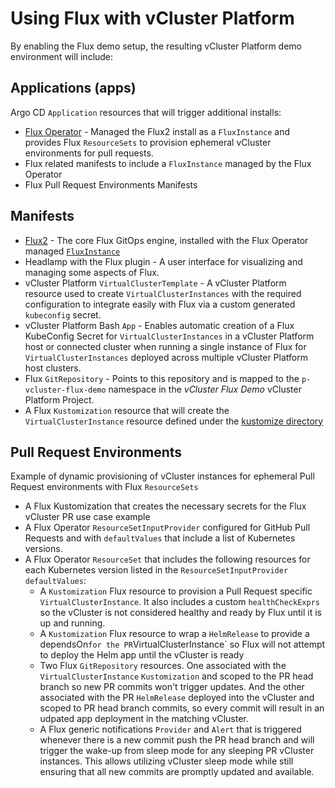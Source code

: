# Using Flux with vCluster Platform

By enabling the Flux demo setup, the resulting vCluster Platform demo environment will include:

## Applications (apps)

Argo CD `Application` resources that will trigger additional installs:

- [Flux Operator](https://fluxcd.control-plane.io/operator/) - Managed the Flux2 install as a `FluxInstance` and provides Flux `ResourceSets` to provision ephemeral vCluster environments for pull requests.
- Flux related manifests to include a `FluxInstance` managed by the Flux Operator
- Flux Pull Request Environments Manifests

## Manifests

- [Flux2](https://fluxcd.io/flux/) - The core Flux GitOps engine, installed with the Flux Operator managed [`FluxInstance`](./manifests/flux-instance.yaml)
- Headlamp with the Flux plugin - A user interface for visualizing and managing some aspects of Flux.
- vCluster Platform `VirtualClusterTemplate` - A vCluster Platform resource used to create `VirtualClusterInstances` with the required configuration to integrate easily with Flux via a custom generated `kubeconfig` secret.
- vCluster Platform Bash `App` - Enables automatic creation of a Flux KubeConfig Secret for `VirtualClusterInstances` in a vCluster Platform host or connected cluster when running a single instance of Flux for `VirtualClusterInstances` deployed across multiple vCluster Platform host clusters.
- Flux `GitRepository` - Points to this repository and is mapped to the `p-vcluster-flux-demo` namespace in the _vCluster Flux Demo_ vCluster Platform Project.
- A Flux `Kustomization` resource that will create the `VirtualClusterInstance` resource defined under the [kustomize directory](./kustomize)

## Pull Request Environments

Example of dynamic provisioning of vCluster instances for ephemeral Pull Request environments with Flux `ResourceSets`

- A Flux Kustomization that creates the necessary secrets for the Flux vCluster PR use case example
- A Flux Operator `ResourceSetInputProvider` configured for GitHub Pull Requests and with `defaultValues` that include a list of Kubernetes versions.
- A Flux Operator `ResourceSet` that includes the following resources for each Kubernetes version listed in the `ResourceSetInputProvider` `defaultValues`:
  - A `Kustomization` Flux resource to provision a Pull Request specific `VirtualClusterInstance`. It also includes a custom `healthCheckExprs` so the vCluster is not considered healthy and ready by Flux until it is up and running.
  - A `Kustomization` Flux resource to wrap a `HelmRelease` to provide a dependsOn` for the PR `VirtualClusterInstance` so Flux will not attempt to deploy the Helm app until the vCluster is ready
  - Two Flux `GitRepository` resources. One associated with the `VirtualClusterInstance` `Kustomization` and scoped to the PR head branch so new PR commits won't trigger updates. And the other associated with the PR `HelmRelease` deployed into the vCluster and scoped to PR head branch commits, so every commit will result in an udpated app deployment in the matching vCluster.
  - A Flux generic notifications `Provider` and `Alert` that is triggered whenever there is a new commit push the PR head branch and will trigger the wake-up from sleep mode for any sleeping PR vCluster instances. This allows utilizing vCluster sleep mode while still ensuring that all new commits are promptly updated and available.
